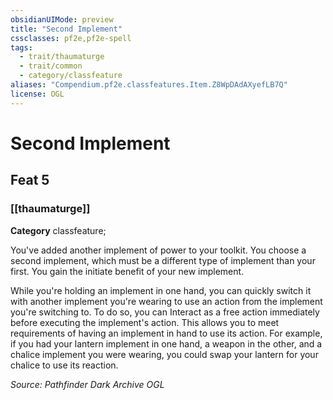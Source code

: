 ```yaml
---
obsidianUIMode: preview
title: "Second Implement"
cssclasses: pf2e,pf2e-spell
tags:
  - trait/thaumaturge
  - trait/common
  - category/classfeature
aliases: "Compendium.pf2e.classfeatures.Item.Z8WpDAdAXyefLB7Q"
license: OGL
---
```

# Second Implement
## Feat 5
### [[thaumaturge]]

**Category** classfeature; 




You've added another implement of power to your toolkit. You choose a second implement, which must be a different type of implement than your first. You gain the initiate benefit of your new implement.

While you're holding an implement in one hand, you can quickly switch it with another implement you're wearing to use an action from the implement you're switching to. To do so, you can Interact as a free action immediately before executing the implement's action. This allows you to meet requirements of having an implement in hand to use its action. For example, if you had your lantern implement in one hand, a weapon in the other, and a chalice implement you were wearing, you could swap your lantern for your chalice to use its reaction.

*Source: Pathfinder Dark Archive*
*OGL*